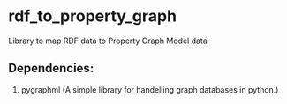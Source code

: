 # rdf_to_property_graph
Library to map RDF data to Property Graph Model data

## Dependencies: 
1. pygraphml (A simple library for handelling graph databases in python.)

